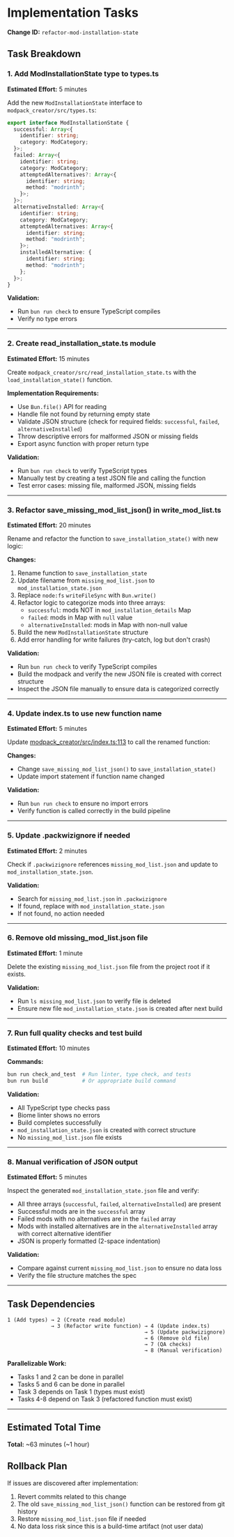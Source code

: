 # Implementation Tasks

**Change ID:** `refactor-mod-installation-state`

## Task Breakdown

### 1. Add ModInstallationState type to types.ts
**Estimated Effort:** 5 minutes

Add the new `ModInstallationState` interface to `modpack_creator/src/types.ts`:
```typescript
export interface ModInstallationState {
  successful: Array<{
    identifier: string;
    category: ModCategory;
  }>;
  failed: Array<{
    identifier: string;
    category: ModCategory;
    attemptedAlternatives?: Array<{
      identifier: string;
      method: "modrinth";
    }>;
  }>;
  alternativeInstalled: Array<{
    identifier: string;
    category: ModCategory;
    attemptedAlternatives: Array<{
      identifier: string;
      method: "modrinth";
    }>;
    installedAlternative: {
      identifier: string;
      method: "modrinth";
    };
  }>;
}
```

**Validation:**
- Run `bun run check` to ensure TypeScript compiles
- Verify no type errors

---

### 2. Create read_installation_state.ts module
**Estimated Effort:** 15 minutes

Create `modpack_creator/src/read_installation_state.ts` with the `load_installation_state()` function.

**Implementation Requirements:**
- Use `Bun.file()` API for reading
- Handle file not found by returning empty state
- Validate JSON structure (check for required fields: `successful`, `failed`, `alternativeInstalled`)
- Throw descriptive errors for malformed JSON or missing fields
- Export async function with proper return type

**Validation:**
- Run `bun run check` to verify TypeScript types
- Manually test by creating a test JSON file and calling the function
- Test error cases: missing file, malformed JSON, missing fields

---

### 3. Refactor save_missing_mod_list_json() in write_mod_list.ts
**Estimated Effort:** 20 minutes

Rename and refactor the function to `save_installation_state()` with new logic:

**Changes:**
1. Rename function to `save_installation_state`
2. Update filename from `missing_mod_list.json` to `mod_installation_state.json`
3. Replace `node:fs` `writeFileSync` with `Bun.write()`
4. Refactor logic to categorize mods into three arrays:
   - `successful`: mods NOT in `mod_installation_details` Map
   - `failed`: mods in Map with `null` value
   - `alternativeInstalled`: mods in Map with non-null value
5. Build the new `ModInstallationState` structure
6. Add error handling for write failures (try-catch, log but don't crash)

**Validation:**
- Run `bun run check` to verify TypeScript compiles
- Build the modpack and verify the new JSON file is created with correct structure
- Inspect the JSON file manually to ensure data is categorized correctly

---

### 4. Update index.ts to use new function name
**Estimated Effort:** 5 minutes

Update [modpack_creator/src/index.ts:113](modpack_creator/src/index.ts#L113) to call the renamed function:

**Changes:**
- Change `save_missing_mod_list_json()` to `save_installation_state()`
- Update import statement if function name changed

**Validation:**
- Run `bun run check` to ensure no import errors
- Verify function is called correctly in the build pipeline

---

### 5. Update .packwizignore if needed
**Estimated Effort:** 2 minutes

Check if `.packwizignore` references `missing_mod_list.json` and update to `mod_installation_state.json`.

**Validation:**
- Search for `missing_mod_list.json` in `.packwizignore`
- If found, replace with `mod_installation_state.json`
- If not found, no action needed

---

### 6. Remove old missing_mod_list.json file
**Estimated Effort:** 1 minute

Delete the existing `missing_mod_list.json` file from the project root if it exists.

**Validation:**
- Run `ls missing_mod_list.json` to verify file is deleted
- Ensure new file `mod_installation_state.json` is created after next build

---

### 7. Run full quality checks and test build
**Estimated Effort:** 10 minutes

**Commands:**
```bash
bun run check_and_test  # Run linter, type check, and tests
bun run build           # Or appropriate build command
```

**Validation:**
- All TypeScript type checks pass
- Biome linter shows no errors
- Build completes successfully
- `mod_installation_state.json` is created with correct structure
- No `missing_mod_list.json` file exists

---

### 8. Manual verification of JSON output
**Estimated Effort:** 5 minutes

Inspect the generated `mod_installation_state.json` file and verify:
- All three arrays (`successful`, `failed`, `alternativeInstalled`) are present
- Successful mods are in the `successful` array
- Failed mods with no alternatives are in the `failed` array
- Mods with installed alternatives are in the `alternativeInstalled` array with correct alternative identifier
- JSON is properly formatted (2-space indentation)

**Validation:**
- Compare against current `missing_mod_list.json` to ensure no data loss
- Verify the file structure matches the spec

---

## Task Dependencies

```
1 (Add types) → 2 (Create read module)
              → 3 (Refactor write function) → 4 (Update index.ts)
                                            → 5 (Update packwizignore)
                                            → 6 (Remove old file)
                                            → 7 (QA checks)
                                            → 8 (Manual verification)
```

**Parallelizable Work:**
- Tasks 1 and 2 can be done in parallel
- Tasks 5 and 6 can be done in parallel
- Task 3 depends on Task 1 (types must exist)
- Tasks 4-8 depend on Task 3 (refactored function must exist)

---

## Estimated Total Time

**Total:** ~63 minutes (~1 hour)

## Rollback Plan

If issues are discovered after implementation:
1. Revert commits related to this change
2. The old `save_missing_mod_list_json()` function can be restored from git history
3. Restore `missing_mod_list.json` file if needed
4. No data loss risk since this is a build-time artifact (not user data)
